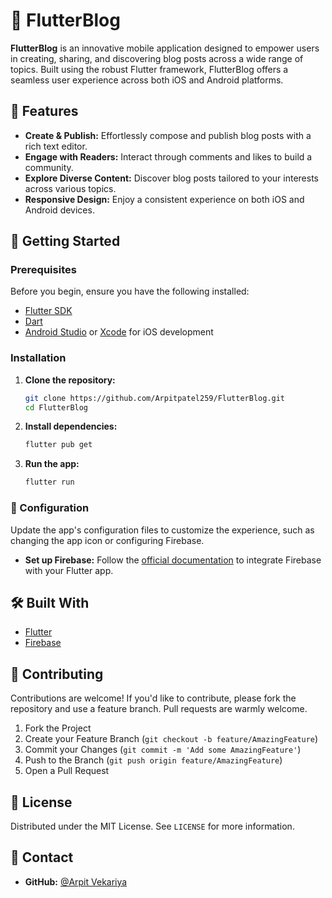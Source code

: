 # 📖 FlutterBlog

**FlutterBlog** is an innovative mobile application designed to empower users in creating, sharing, and discovering blog posts across a wide range of topics. Built using the robust Flutter framework, FlutterBlog offers a seamless user experience across both iOS and Android platforms.

## 🌟 Features

- **Create & Publish:** Effortlessly compose and publish blog posts with a rich text editor.
- **Engage with Readers:** Interact through comments and likes to build a community.
- **Explore Diverse Content:** Discover blog posts tailored to your interests across various topics.
- **Responsive Design:** Enjoy a consistent experience on both iOS and Android devices.

## 🚀 Getting Started

### Prerequisites

Before you begin, ensure you have the following installed:

- [Flutter SDK](https://flutter.dev/docs/get-started/install)
- [Dart](https://dart.dev/get-dart)
- [Android Studio](https://developer.android.com/studio) or [Xcode](https://developer.apple.com/xcode/) for iOS development

### Installation

1. **Clone the repository:**

    ```bash
    git clone https://github.com/Arpitpatel259/FlutterBlog.git
    cd FlutterBlog
    ```

2. **Install dependencies:**

    ```bash
    flutter pub get
    ```

3. **Run the app:**

    ```bash
    flutter run
    ```

### 🔧 Configuration

Update the app's configuration files to customize the experience, such as changing the app icon or configuring Firebase.

- **Set up Firebase:** Follow the [official documentation](https://firebase.google.com/docs/flutter/setup) to integrate Firebase with your Flutter app.

## 🛠️ Built With

- [Flutter](https://flutter.dev/)
- [Firebase](https://firebase.google.com/)

## 🤝 Contributing

Contributions are welcome! If you'd like to contribute, please fork the repository and use a feature branch. Pull requests are warmly welcome.

1. Fork the Project
2. Create your Feature Branch (`git checkout -b feature/AmazingFeature`)
3. Commit your Changes (`git commit -m 'Add some AmazingFeature'`)
4. Push to the Branch (`git push origin feature/AmazingFeature`)
5. Open a Pull Request

## 📝 License

Distributed under the MIT License. See `LICENSE` for more information.

## 💬 Contact

- **GitHub:** [@Arpit Vekariya](https://github.com/Arpitpatel259)
